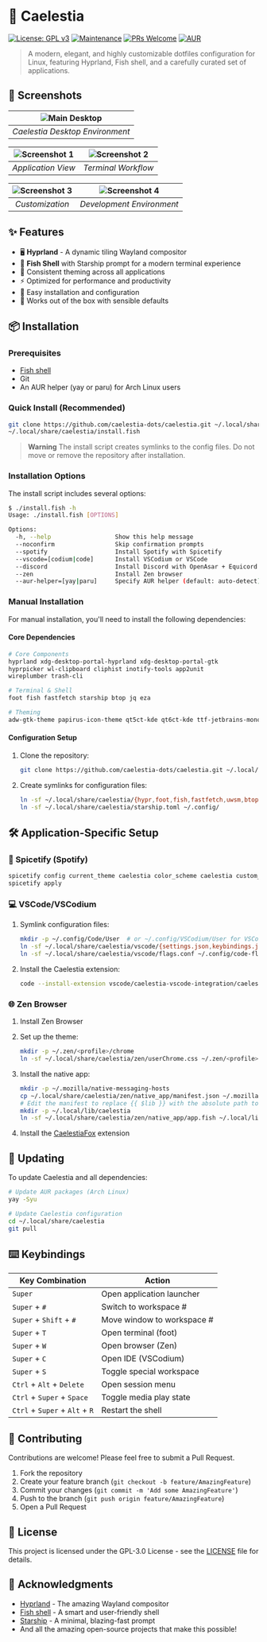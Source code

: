 # 🌌 Caelestia

[![License: GPL v3](https://img.shields.io/badge/License-GPLv3-blue.svg)](https://www.gnu.org/licenses/gpl-3.0)
[![Maintenance](https://img.shields.io/badge/Maintained%3F-yes-green.svg)](https://github.com/caelestia-dots/caelestia/graphs/commit-activity)
[![PRs Welcome](https://img.shields.io/badge/PRs-welcome-brightgreen.svg?style=flat-square)](http://makeapullrequest.com)
[![AUR](https://img.shields.io/aur/version/caelestia-meta?color=1793D1&label=AUR%20Package)](https://aur.archlinux.org/packages/caelestia-meta)

> A modern, elegant, and highly customizable dotfiles configuration for Linux, featuring Hyprland, Fish shell, and a carefully curated set of applications.

## 📸 Screenshots

| ![Main Desktop](screenshots/main.png) | 
|:--:| 
| *Caelestia Desktop Environment* |

| ![Screenshot 1](screenshots/20251020210522.png) | ![Screenshot 2](screenshots/20251020210630.png) |
|:--:|:--:|
| *Application View* | *Terminal Workflow* |

| ![Screenshot 3](screenshots/20251020210651.png) | ![Screenshot 4](screenshots/20251020210714.png) |
|:--:|:--:|
| *Customization* | *Development Environment* |

## ✨ Features

- 🖥️ **Hyprland** - A dynamic tiling Wayland compositor
- 🐚 **Fish Shell** with Starship prompt for a modern terminal experience
- 🎨 Consistent theming across all applications
- ⚡ Optimized for performance and productivity
- 🔧 Easy installation and configuration
- 🎯 Works out of the box with sensible defaults

## 📦 Installation

### Prerequisites

- [Fish shell](https://github.com/fish-shell/fish-shell)
- Git
- An AUR helper (yay or paru) for Arch Linux users

### Quick Install (Recommended)

```bash
git clone https://github.com/caelestia-dots/caelestia.git ~/.local/share/caelestia
~/.local/share/caelestia/install.fish
```

> **Warning**
> The install script creates symlinks to the config files. Do not move or remove the repository after installation.

### Installation Options

The install script includes several options:

```bash
$ ./install.fish -h
Usage: ./install.fish [OPTIONS]

Options:
  -h, --help                  Show this help message
  --noconfirm                 Skip confirmation prompts
  --spotify                   Install Spotify with Spicetify
  --vscode=[codium|code]      Install VSCodium or VSCode
  --discord                   Install Discord with OpenAsar + Equicord
  --zen                       Install Zen browser
  --aur-helper=[yay|paru]     Specify AUR helper (default: auto-detect)
```

### Manual Installation

For manual installation, you'll need to install the following dependencies:

#### Core Dependencies

```bash
# Core Components
hyprland xdg-desktop-portal-hyprland xdg-desktop-portal-gtk
hyprpicker wl-clipboard cliphist inotify-tools app2unit
wireplumber trash-cli

# Terminal & Shell
foot fish fastfetch starship btop jq eza

# Theming
adw-gtk-theme papirus-icon-theme qt5ct-kde qt6ct-kde ttf-jetbrains-mono-nerd
```

#### Configuration Setup

1. Clone the repository:
   ```bash
   git clone https://github.com/caelestia-dots/caelestia.git ~/.local/share/caelestia
   ```

2. Create symlinks for configuration files:
   ```bash
   ln -sf ~/.local/share/caelestia/{hypr,foot,fish,fastfetch,uwsm,btop} ~/.config/
   ln -sf ~/.local/share/caelestia/starship.toml ~/.config/
   ```

## 🛠️ Application-Specific Setup

### 🎵 Spicetify (Spotify)

```bash
spicetify config current_theme caelestia color_scheme caelestia custom_apps marketplace
spicetify apply
```

### 💻 VSCode/VSCodium

1. Symlink configuration files:
   ```bash
   mkdir -p ~/.config/Code/User  # or ~/.config/VSCodium/User for VSCodium
   ln -sf ~/.local/share/caelestia/vscode/{settings.json,keybindings.json} ~/.config/Code/User/
   ln -sf ~/.local/share/caelestia/vscode/flags.conf ~/.config/code-flags.conf
   ```

2. Install the Caelestia extension:
   ```bash
   code --install-extension vscode/caelestia-vscode-integration/caelestia-vscode-integration-*.vsix
   ```

### 🌐 Zen Browser

1. Install Zen Browser
2. Set up the theme:
   ```bash
   mkdir -p ~/.zen/<profile>/chrome
   ln -sf ~/.local/share/caelestia/zen/userChrome.css ~/.zen/<profile>/chrome/
   ```

3. Install the native app:
   ```bash
   mkdir -p ~/.mozilla/native-messaging-hosts
   cp ~/.local/share/caelestia/zen/native_app/manifest.json ~/.mozilla/native-messaging-hosts/caelestiafox.json
   # Edit the manifest to replace {{ $lib }} with the absolute path to ~/.local/lib/caelestia
   mkdir -p ~/.local/lib/caelestia
   ln -sf ~/.local/share/caelestia/zen/native_app/app.fish ~/.local/lib/caelestia/caelestiafox
   ```

4. Install the [CaelestiaFox](https://addons.mozilla.org/en-US/firefox/addon/caelestiafox) extension

## 🔄 Updating

To update Caelestia and all dependencies:

```bash
# Update AUR packages (Arch Linux)
yay -Syu

# Update Caelestia configuration
cd ~/.local/share/caelestia
git pull
```

## ⌨️ Keybindings

| Key Combination | Action |
|----------------|--------|
| `Super` | Open application launcher |
| `Super` + `#` | Switch to workspace # |
| `Super` + `Shift` + `#` | Move window to workspace # |
| `Super` + `T` | Open terminal (foot) |
| `Super` + `W` | Open browser (Zen) |
| `Super` + `C` | Open IDE (VSCodium) |
| `Super` + `S` | Toggle special workspace |
| `Ctrl` + `Alt` + `Delete` | Open session menu |
| `Ctrl` + `Super` + `Space` | Toggle media play state |
| `Ctrl` + `Super` + `Alt` + `R` | Restart the shell |

## 🤝 Contributing

Contributions are welcome! Please feel free to submit a Pull Request.

1. Fork the repository
2. Create your feature branch (`git checkout -b feature/AmazingFeature`)
3. Commit your changes (`git commit -m 'Add some AmazingFeature'`)
4. Push to the branch (`git push origin feature/AmazingFeature`)
5. Open a Pull Request

## 📄 License

This project is licensed under the GPL-3.0 License - see the [LICENSE](LICENSE) file for details.

## 🙏 Acknowledgments

- [Hyprland](https://hyprland.org/) - The amazing Wayland compositor
- [Fish shell](https://fishshell.com/) - A smart and user-friendly shell
- [Starship](https://starship.rs/) - A minimal, blazing-fast prompt
- And all the amazing open-source projects that make this possible!
